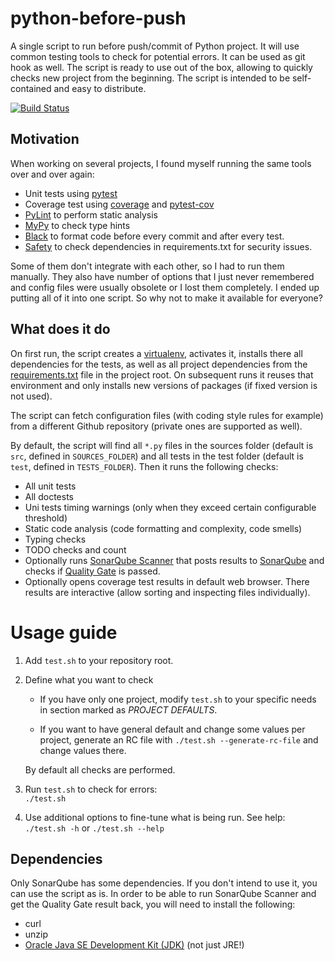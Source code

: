 # python-before-push

A single script to run before push/commit of Python project. It will use common testing tools to 
check for potential errors. It can be used as git hook as well. The script is ready to use out of 
the box, allowing to quickly checks new project from the beginning. The script is intended to be 
self-contained and easy to distribute.

[![Build Status](https://travis-ci.org/radeklat/python-before-push.svg?branch=master)](https://travis-ci.org/radeklat/python-before-push)

## Motivation

When working on several projects, I found myself running the same tools over and over again:

* Unit tests using [pytest](https://docs.pytest.org/en/latest/)
* Coverage test using [coverage](https://coverage.readthedocs.io/en/coverage-4.4.1/) and [pytest-cov](https://github.com/pytest-dev/pytest-cov)
* [PyLint](https://www.pylint.org/) to perform static analysis
* [MyPy](http://mypy.readthedocs.io/en/latest/) to check type hints
* [Black](https://black.readthedocs.io/en/stable/) to format code before every commit and after every test.
* [Safety](https://github.com/pyupio/safety) to check dependencies in requirements.txt for security issues.

Some of them don't integrate with each other, so I had to run them manually. They also have 
number of options that I just never remembered and config files were usually obsolete or I 
lost them completely. I ended up putting all of it into one script. So why not to make it 
available for everyone?

## What does it do

On first run, the script creates a [virtualenv](https://pypi.python.org/pypi/virtualenv), 
activates it, installs there all dependencies for the tests, as well as all project 
dependencies from the [requirements.txt](https://pip.readthedocs.io/en/1.1/requirements.html) 
file in the project root. On subsequent runs it reuses that environment and only installs new 
versions of packages (if fixed version is not used).

The script can fetch configuration files (with coding style rules for example) from a different
Github repository (private ones are supported as well).

By default, the script will find all `*.py` files in the sources folder (default is `src`, 
defined in `SOURCES_FOLDER`) and all tests in the test folder (default is `test`, defined 
in `TESTS_FOLDER`). Then it runs the following checks:

* All unit tests
* All doctests
* Uni tests timing warnings (only when they exceed certain configurable threshold)
* Static code analysis (code formatting and complexity, code smells)
* Typing checks
* TODO checks and count
* Optionally runs [SonarQube Scanner](https://docs.sonarqube.org/display/SCAN/Analyzing+with+SonarQube+Scanner) 
  that posts results to [SonarQube](https://www.sonarqube.org/) and checks if 
  [Quality Gate](https://docs.sonarqube.org/display/SONAR/Quality+Gates) is passed.
* Optionally opens coverage test results in default web browser. There results are interactive
  (allow sorting and inspecting files individually).

# Usage guide

1. Add `test.sh` to your repository root.

1. Define what you want to check
   
   * If you have only one project, modify `test.sh` to your specific needs in section marked
     as *PROJECT DEFAULTS*.
   
   * If you want to have general default and change some values per project, generate an
     RC file with `./test.sh --generate-rc-file` and change values there. 
   
   By default all checks are performed.

1. Run `test.sh` to check for errors: \
   `./test.sh`

1. Use additional options to fine-tune what is being run. See help: \
   `./test.sh -h` or `./test.sh --help`

## Dependencies

Only SonarQube has some dependencies. If you don't intend to use it, you can use the script
as is. In order to be able to run SonarQube Scanner and get the Quality Gate result back,
you will need to install the following:

* curl
* unzip
* [Oracle Java SE Development Kit (JDK)](www.oracle.com/technetwork/java/javase/downloads/) (not just JRE!)
